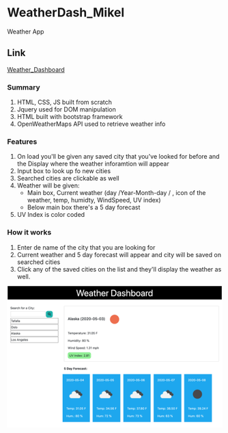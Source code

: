 # WeatherDash_Mikel
Weather App

## Link
[Weather_Dashboard](https://mikeltafalla.github.io/WeatherDash_Mikel/)

### Summary
1. HTML, CSS, JS built from scratch
2. Jquery used for DOM manipulation
3. HTML built with bootstrap framework
4. OpenWeatherMaps API used to retrieve weather info

### Features

1. On load you'll be given any saved city that you've looked for before and the Display where the weather inforamtion will appear
2. Input box to look up fo new cities
3. Searched cities are clickable as well
4. Weather will be given:
    * Main box, Current weather (day /Year-Month-day / , icon of the weather, temp, humidty, WindSpeed, UV index)
    * Below main box there's a 5 day forecast
5. UV Index is color coded

### How it works

1. Enter de name of the city that you are looking for
2. Current weather and 5 day forecast will appear and city will be saved on searched cities
3. Click any of the saved cities on the list and they'll display the weather as well.


![](assets/Alaska.png)